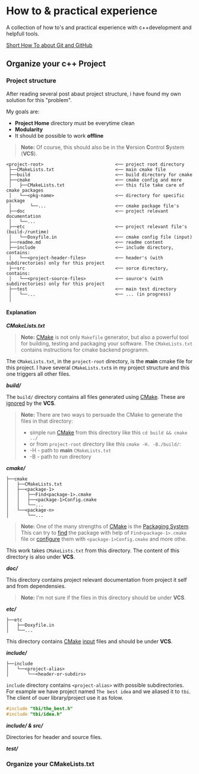 # How to & practical experience

A collection of how to's and practical experience with c++development and helpfull tools.  

[Short How To about Git and GitHub][7]

## Organize your c++ Project

### Project structure

After reading several post abaut project structure, i have found my own solution for this "problem".  
  
My goals are:

- **Project Home** directory must be everytime clean
- **Modularity**
- It should be possible to work **offline**

>**Note:** Of course, this should also be in the **V**ersion **C**ontrol **S**ystem (**VCS**).
  
```
<project-root>                           <── project root directory
 ├──CMakeLists.txt                       <── main cmake file
 ├──build                                <── build directory for cmake
 ├──cmake                                <── cmake config and more
 │   ├──CMakeLists.txt                   <── this file take care of cmake packages
 │   └──<pkg-name>                       <── directory for specific package
 │       └──...                          <── cmake package file's
 ├──doc                                  <── project relevant documentation
 │   └──...
 ├──etc                                  <── project relevant file's (build-/runtime)
 │   └──Doxyfile.in                      <── cmake config file (input)
 ├──readme.md                            <── readme content  
 ├──include                              <── include directory, contains:  
 │   └──<project-header-files>           <── header's (with subdirectories) only for this project
 ├──src                                  <── sorce directory, contains:
 │   └──<project-source-files>           <── source's (with subdirectories) only for this project
 ├──test                                 <── main test directory
 │   └──...                              <── ... (in progress)
 │
```

#### Explanation

***CMakeLists.txt***

>**Note:** [CMake][1] is not only `Makefile` generator, but also a powerful tool for building, testing and packaging your software. The `CMakeLists.txt` contains instructions for cmake backend programm.

The `CMakeLists.txt`, in the `project-root` directory, is the **main** cmake file for this project. I have several `CMakeLists.txt`s in my project structure and this one triggers all other files.

***build/***

The `build/` directory contains all files generated using [CMake][1]. These are [ignored][2] by the **VCS**.

>**Note:** There are two ways to persuade the CMake to generate the files in that directory:
> - simple run [CMake][1] from this directory like this `cd build && cmake ../`
> - or from `project-root` directory like this `cmake -H. -B./build/`:
>  - -H - path to **main** `CMakeLists.txt`
>  - -B - path to run directory

***cmake/***

```
├──cmake
│   ├──CMakeLists.txt
│   ├──<package-1>
│   │   ├──Find<package-1>.cmake
│   │   ├──<package-1>Config.cmake
│   │   └──...
│   └──<package-n>
│       └──...
```

>**Note:** One of the many strengths of [CMake][1] is the [Packaging System][3]. This can try to [find][4] the package with help of `Find<package-1>.cmake` file or [configure][5] them with `<package-1>Config.cmake` and more othe.  

This work takes `CMakeLists.txt` from this directory. The content of this directory is also under **VCS**.

***doc/***

This directory contains project relevant documentation from project it self and from dependensies.

>**Note:** I'm not sure if the files in this directory should be under **VCS**.

***etc/***

```
├──etc
│   ├──Doxyfile.in
│   └──...
```

This directory contains [CMake][1] [input][6] files and should be under **VCS**.

***include/***

```
├──include
│   └──<project-alias>
│       └──<header-or-subdirs>
```

`include` directory contains `<project-alias>` with possible subdirectories.  
For example we have project named `The best idea` and we aliased it to `tbi`. The client of ouer library/project use it as folow.

```cpp
#include "tbi/the_best.h"
#include "tbi/idea.h"
```

***include/ & src/***

Directories for header and source files. 

***test/***

### Organize your CMakeLists.txt








[1]: https://cmake.org/
[2]: https://git-scm.com/docs/gitignore
[3]: https://cmake.org/cmake/help/v3.0/manual/cmake-packages.7.html
[4]: https://cmake.org/cmake/help/v3.0/manual/cmake-packages.7.html#find-module-packages
[5]: https://cmake.org/cmake/help/v3.0/manual/cmake-packages.7.html#package-configuration-file
[6]: https://cmake.org/cmake/help/v3.2/command/configure_file.html
[7]: https://github.com/ho11owman/how-to-and-practical-experience/blob/master/ShortHowToAboutGitAndGitHub.md
